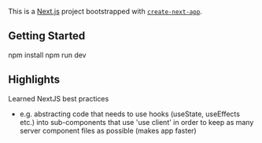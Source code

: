 This is a [Next.js](https://nextjs.org/) project bootstrapped with [`create-next-app`](https://github.com/vercel/next.js/tree/canary/packages/create-next-app).

## Getting Started
npm install
npm run dev

## Highlights
Learned NextJS best practices 
- e.g. abstracting code that needs to use hooks (useState, useEffects etc.) into sub-components that use 'use client' in order to keep as many server component files as possible (makes app faster)
